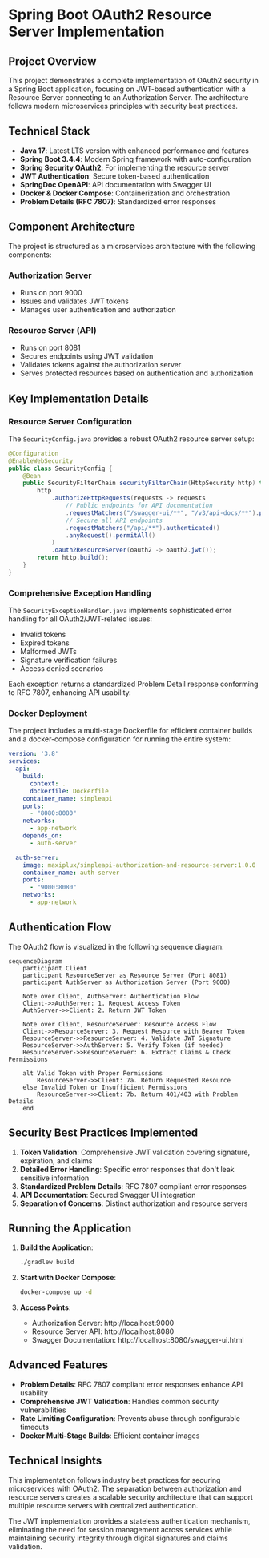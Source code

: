 # Spring Boot OAuth2 Resource Server Implementation

## Project Overview

This project demonstrates a complete implementation of OAuth2 security in a Spring Boot application, focusing on JWT-based authentication with a Resource Server connecting to an Authorization Server. The architecture follows modern microservices principles with security best practices.

## Technical Stack

- **Java 17**: Latest LTS version with enhanced performance and features
- **Spring Boot 3.4.4**: Modern Spring framework with auto-configuration
- **Spring Security OAuth2**: For implementing the resource server
- **JWT Authentication**: Secure token-based authentication
- **SpringDoc OpenAPI**: API documentation with Swagger UI
- **Docker & Docker Compose**: Containerization and orchestration
- **Problem Details (RFC 7807)**: Standardized error responses

## Component Architecture

The project is structured as a microservices architecture with the following components:

### Authorization Server
- Runs on port 9000
- Issues and validates JWT tokens
- Manages user authentication and authorization

### Resource Server (API)
- Runs on port 8081
- Secures endpoints using JWT validation
- Validates tokens against the authorization server
- Serves protected resources based on authentication and authorization

## Key Implementation Details

### Resource Server Configuration

The `SecurityConfig.java` provides a robust OAuth2 resource server setup:

```java
@Configuration
@EnableWebSecurity
public class SecurityConfig {
    @Bean
    public SecurityFilterChain securityFilterChain(HttpSecurity http) throws Exception {
        http
            .authorizeHttpRequests(requests -> requests
                // Public endpoints for API documentation
                .requestMatchers("/swagger-ui/**", "/v3/api-docs/**").permitAll()
                // Secure all API endpoints
                .requestMatchers("/api/**").authenticated()
                .anyRequest().permitAll()
            )
            .oauth2ResourceServer(oauth2 -> oauth2.jwt());
        return http.build();
    }
}
```

### Comprehensive Exception Handling

The `SecurityExceptionHandler.java` implements sophisticated error handling for all OAuth2/JWT-related issues:

- Invalid tokens
- Expired tokens
- Malformed JWTs
- Signature verification failures
- Access denied scenarios

Each exception returns a standardized Problem Detail response conforming to RFC 7807, enhancing API usability.

### Docker Deployment

The project includes a multi-stage Dockerfile for efficient container builds and a docker-compose configuration for running the entire system:

```yaml
version: '3.8'
services:
  api:
    build:
      context: .
      dockerfile: Dockerfile
    container_name: simpleapi
    ports:
      - "8080:8080"
    networks:
      - app-network
    depends_on:
      - auth-server

  auth-server:
    image: maxiplux/simpleapi-authorization-and-resource-server:1.0.0
    container_name: auth-server
    ports:
      - "9000:8080"
    networks:
      - app-network
```

## Authentication Flow

The OAuth2 flow is visualized in the following sequence diagram:

```mermaid
sequenceDiagram
    participant Client
    participant ResourceServer as Resource Server (Port 8081)
    participant AuthServer as Authorization Server (Port 9000)

    Note over Client, AuthServer: Authentication Flow
    Client->>AuthServer: 1. Request Access Token
    AuthServer->>Client: 2. Return JWT Token

    Note over Client, ResourceServer: Resource Access Flow
    Client->>ResourceServer: 3. Request Resource with Bearer Token
    ResourceServer->>ResourceServer: 4. Validate JWT Signature
    ResourceServer->>AuthServer: 5. Verify Token (if needed)
    ResourceServer->>ResourceServer: 6. Extract Claims & Check Permissions
    
    alt Valid Token with Proper Permissions
        ResourceServer->>Client: 7a. Return Requested Resource
    else Invalid Token or Insufficient Permissions
        ResourceServer->>Client: 7b. Return 401/403 with Problem Details
    end
```

## Security Best Practices Implemented

1. **Token Validation**: Comprehensive JWT validation covering signature, expiration, and claims
2. **Detailed Error Handling**: Specific error responses that don't leak sensitive information
3. **Standardized Problem Details**: RFC 7807 compliant error responses
4. **API Documentation**: Secured Swagger UI integration
5. **Separation of Concerns**: Distinct authorization and resource servers

## Running the Application

1. **Build the Application**:
   ```bash
   ./gradlew build
   ```

2. **Start with Docker Compose**:
   ```bash
   docker-compose up -d
   ```

3. **Access Points**:
    - Authorization Server: http://localhost:9000
    - Resource Server API: http://localhost:8080
    - Swagger Documentation: http://localhost:8080/swagger-ui.html
## Advanced Features

- **Problem Details**: RFC 7807 compliant error responses enhance API usability
- **Comprehensive JWT Validation**: Handles common security vulnerabilities
- **Rate Limiting Configuration**: Prevents abuse through configurable timeouts
- **Docker Multi-Stage Builds**: Efficient container images

## Technical Insights

This implementation follows industry best practices for securing microservices with OAuth2. The separation between authorization and resource servers creates a scalable security architecture that can support multiple resource servers with centralized authentication.

The JWT implementation provides a stateless authentication mechanism, eliminating the need for session management across services while maintaining security integrity through digital signatures and claims validation.